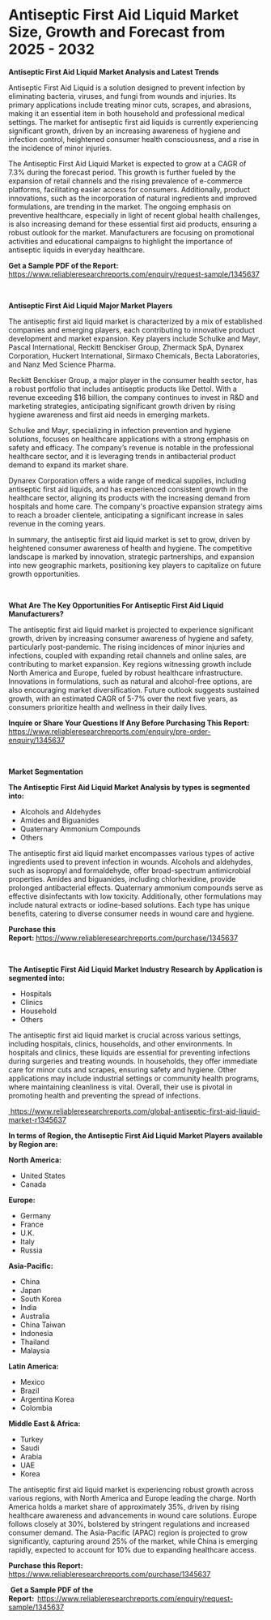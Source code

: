 <p><h1>Antiseptic First Aid Liquid Market Size, Growth and Forecast from 2025 - 2032</h1></p><p><strong>Antiseptic First Aid Liquid Market Analysis and Latest Trends</strong></p>
<p><p>Antiseptic First Aid Liquid is a solution designed to prevent infection by eliminating bacteria, viruses, and fungi from wounds and injuries. Its primary applications include treating minor cuts, scrapes, and abrasions, making it an essential item in both household and professional medical settings. The market for antiseptic first aid liquids is currently experiencing significant growth, driven by an increasing awareness of hygiene and infection control, heightened consumer health consciousness, and a rise in the incidence of minor injuries. </p><p>The Antiseptic First Aid Liquid Market is expected to grow at a CAGR of 7.3% during the forecast period. This growth is further fueled by the expansion of retail channels and the rising prevalence of e-commerce platforms, facilitating easier access for consumers. Additionally, product innovations, such as the incorporation of natural ingredients and improved formulations, are trending in the market. The ongoing emphasis on preventive healthcare, especially in light of recent global health challenges, is also increasing demand for these essential first aid products, ensuring a robust outlook for the market. Manufacturers are focusing on promotional activities and educational campaigns to highlight the importance of antiseptic liquids in everyday healthcare.</p></p>
<p><strong>Get a Sample PDF of the Report:&nbsp;</strong> <a href="https://www.reliableresearchreports.com/enquiry/request-sample/1345637?utm_campaign=48&utm_medium=2&utm_source=Github&utm_content=ia&utm_term=14042025&utm_id=antiseptic-first-aid-liquid">https://www.reliableresearchreports.com/enquiry/request-sample/1345637</a></p>
<p>&nbsp;</p>
<p><strong>Antiseptic First Aid Liquid Major Market Players</strong></p>
<p><p>The antiseptic first aid liquid market is characterized by a mix of established companies and emerging players, each contributing to innovative product development and market expansion. Key players include Schulke and Mayr, Pascal International, Reckitt Benckiser Group, Zhermack SpA, Dynarex Corporation, Huckert International, Sirmaxo Chemicals, Becta Laboratories, and Nanz Med Science Pharma.</p><p>Reckitt Benckiser Group, a major player in the consumer health sector, has a robust portfolio that includes antiseptic products like Dettol. With a revenue exceeding $16 billion, the company continues to invest in R&D and marketing strategies, anticipating significant growth driven by rising hygiene awareness and first aid needs in emerging markets.</p><p>Schulke and Mayr, specializing in infection prevention and hygiene solutions, focuses on healthcare applications with a strong emphasis on safety and efficacy. The company’s revenue is notable in the professional healthcare sector, and it is leveraging trends in antibacterial product demand to expand its market share.</p><p>Dynarex Corporation offers a wide range of medical supplies, including antiseptic first aid liquids, and has experienced consistent growth in the healthcare sector, aligning its products with the increasing demand from hospitals and home care. The company's proactive expansion strategy aims to reach a broader clientele, anticipating a significant increase in sales revenue in the coming years.</p><p>In summary, the antiseptic first aid liquid market is set to grow, driven by heightened consumer awareness of health and hygiene. The competitive landscape is marked by innovation, strategic partnerships, and expansion into new geographic markets, positioning key players to capitalize on future growth opportunities.</p></p>
<p>&nbsp;</p>
<p><strong>What Are The Key Opportunities For Antiseptic First Aid Liquid Manufacturers?</strong></p>
<p><p>The antiseptic first aid liquid market is projected to experience significant growth, driven by increasing consumer awareness of hygiene and safety, particularly post-pandemic. The rising incidences of minor injuries and infections, coupled with expanding retail channels and online sales, are contributing to market expansion. Key regions witnessing growth include North America and Europe, fueled by robust healthcare infrastructure. Innovations in formulations, such as natural and alcohol-free options, are also encouraging market diversification. Future outlook suggests sustained growth, with an estimated CAGR of 5-7% over the next five years, as consumers prioritize health and wellness in their daily lives.</p></p>
<p><strong>Inquire or Share Your Questions If Any Before Purchasing This Report:</strong> <a href="https://www.reliableresearchreports.com/enquiry/pre-order-enquiry/1345637?utm_campaign=48&utm_medium=2&utm_source=Github&utm_content=ia&utm_term=14042025&utm_id=antiseptic-first-aid-liquid">https://www.reliableresearchreports.com/enquiry/pre-order-enquiry/1345637</a></p>
<p>&nbsp;</p>
<p><strong>Market Segmentation</strong></p>
<p><strong>The Antiseptic First Aid Liquid Market Analysis by types is segmented into:</strong></p>
<p><ul><li>Alcohols and Aldehydes</li><li>Amides and Biguanides</li><li>Quaternary Ammonium Compounds</li><li>Others</li></ul></p>
<p><p>The antiseptic first aid liquid market encompasses various types of active ingredients used to prevent infection in wounds. Alcohols and aldehydes, such as isopropyl and formaldehyde, offer broad-spectrum antimicrobial properties. Amides and biguanides, including chlorhexidine, provide prolonged antibacterial effects. Quaternary ammonium compounds serve as effective disinfectants with low toxicity. Additionally, other formulations may include natural extracts or iodine-based solutions. Each type has unique benefits, catering to diverse consumer needs in wound care and hygiene.</p></p>
<p><strong>Purchase this Report:&nbsp;</strong><a href="https://www.reliableresearchreports.com/purchase/1345637?utm_campaign=48&utm_medium=2&utm_source=Github&utm_content=ia&utm_term=14042025&utm_id=antiseptic-first-aid-liquid">https://www.reliableresearchreports.com/purchase/1345637</a></p>
<p>&nbsp;</p>
<p><strong>The Antiseptic First Aid Liquid Market Industry Research by Application is segmented into:</strong></p>
<p><ul><li>Hospitals</li><li>Clinics</li><li>Household</li><li>Others</li></ul></p>
<p><p>The antiseptic first aid liquid market is crucial across various settings, including hospitals, clinics, households, and other environments. In hospitals and clinics, these liquids are essential for preventing infections during surgeries and treating wounds. In households, they offer immediate care for minor cuts and scrapes, ensuring safety and hygiene. Other applications may include industrial settings or community health programs, where maintaining cleanliness is vital. Overall, their use is pivotal in promoting health and preventing the spread of infections.</p></p>
<p><a href="https://www.reliableresearchreports.com/global-antiseptic-first-aid-liquid-market-r1345637?utm_campaign=48&utm_medium=2&utm_source=Github&utm_content=ia&utm_term=14042025&utm_id=antiseptic-first-aid-liquid">&nbsp;https://www.reliableresearchreports.com/global-antiseptic-first-aid-liquid-market-r1345637</a></p>
<p><strong>In terms of Region, the Antiseptic First Aid Liquid Market Players available by Region are:</strong></p>
<p>
    <p> <strong> North America: </strong>
        <ul>
            <li>United States</li>
            <li>Canada</li>
        </ul>
        </p> 
    <p> <strong> Europe: </strong>
        <ul>
            <li>Germany</li>
            <li>France</li>
            <li>U.K.</li>
            <li>Italy</li>
            <li>Russia</li>
        </ul>
        </p> 
    <p> <strong> Asia-Pacific: </strong>
        <ul>
            <li>China</li>
            <li>Japan</li>
            <li>South Korea</li>
            <li>India</li>
            <li>Australia</li>
            <li>China Taiwan</li>
            <li>Indonesia</li>
            <li>Thailand</li>
            <li>Malaysia</li>
        </ul>
        </p> 
    <p> <strong> Latin America: </strong>
        <ul>
            <li>Mexico</li>
            <li>Brazil</li>
            <li>Argentina Korea</li>
            <li>Colombia</li>
        </ul>
        </p> 
    <p> <strong> Middle East & Africa: </strong>
        <ul>
            <li>Turkey</li>
            <li>Saudi</li>
            <li>Arabia</li>
            <li>UAE</li>
            <li>Korea</li>
        </ul>
    </p>
    </p>
<p><p>The antiseptic first aid liquid market is experiencing robust growth across various regions, with North America and Europe leading the charge. North America holds a market share of approximately 35%, driven by rising healthcare awareness and advancements in wound care solutions. Europe follows closely at 30%, bolstered by stringent regulations and increased consumer demand. The Asia-Pacific (APAC) region is projected to grow significantly, capturing around 25% of the market, while China is emerging rapidly, expected to account for 10% due to expanding healthcare access.</p></p>
<p><strong>Purchase this Report: </strong><a href="https://www.reliableresearchreports.com/purchase/1345637?utm_campaign=48&utm_medium=2&utm_source=Github&utm_content=ia&utm_term=14042025&utm_id=antiseptic-first-aid-liquid">https://www.reliableresearchreports.com/purchase/1345637</a></p>
<p>&nbsp;<strong>Get a Sample PDF of the Report:&nbsp;&nbsp;</strong><a href="https://www.reliableresearchreports.com/enquiry/request-sample/1345637?utm_campaign=48&utm_medium=2&utm_source=Github&utm_content=ia&utm_term=14042025&utm_id=antiseptic-first-aid-liquid">https://www.reliableresearchreports.com/enquiry/request-sample/1345637</a></p>
<p><strong></strong></p>
<p><p></p><p></p><p></p></p>